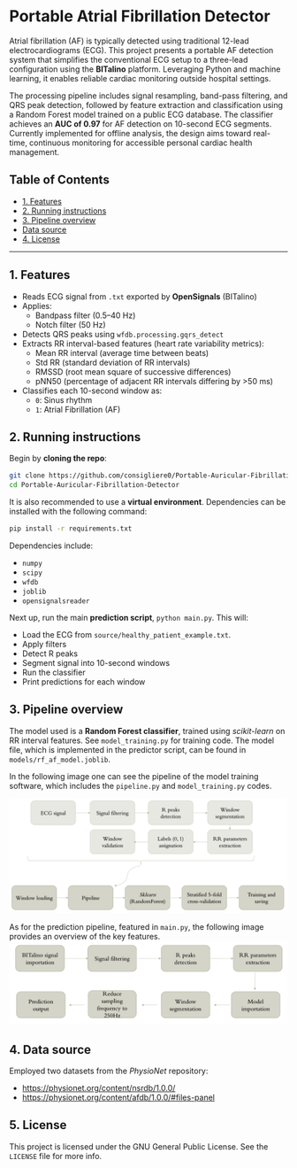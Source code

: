# Portable Atrial Fibrillation Detector
Atrial fibrillation (AF) is typically detected using traditional 12-lead electrocardiograms (ECG). This project presents a portable AF detection system that simplifies the conventional ECG setup to a three-lead configuration using the **BITalino** platform. Leveraging Python and machine learning, it enables reliable cardiac monitoring outside hospital settings.

The processing pipeline includes signal resampling, band-pass filtering, and QRS peak detection, followed by feature extraction and classification using a Random Forest model trained on a public ECG database. The classifier achieves an **AUC of 0.97** for AF detection on 10-second ECG segments. Currently implemented for offline analysis, the design aims toward real-time, continuous monitoring for accessible personal cardiac health management.

## Table of Contents

- [1. Features](#1-features)
- [2. Running instructions](#2-running-instructions)
- [3. Pipeline overview](#3-pipeline-overview)
- [Data source](#data-source)
- [4. License](#4-license)
---
## 1. Features

- Reads ECG signal from `.txt` exported by **OpenSignals** (BITalino)
- Applies:
  - Bandpass filter (0.5–40 Hz)
  - Notch filter (50 Hz)
-  Detects QRS peaks using `wfdb.processing.gqrs_detect`
- Extracts RR interval-based features (heart rate variability metrics):
  - Mean RR interval (average time between beats)
  - Std RR (standard deviation of RR intervals)
  - RMSSD (root mean square of successive differences)
  - pNN50 (percentage of adjacent RR intervals differing by >50 ms)
- Classifies each 10-second window as:
  - `0`: Sinus rhythm
  - `1`: Atrial Fibrillation (AF)

## 2. Running instructions
Begin by **cloning the repo**:
```bash
git clone https://github.com/consigliere0/Portable-Auricular-Fibrillation-Detector.git
cd Portable-Auricular-Fibrillation-Detector
```
It is also recommended to use a **virtual environment**. Dependencies can be installed with the following command:
```bash
pip install -r requirements.txt
```
Dependencies include:
- `numpy`
- `scipy`
- `wfdb`
- `joblib`
- `opensignalsreader`

Next up, run the main **prediction script**, `python main.py`. This will:
- Load the ECG from `source/healthy_patient_example.txt`.
- Apply filters
- Detect R peaks
- Segment signal into 10-second windows
- Run the classifier
- Print predictions for each window

## 3. Pipeline overview
The model used is a **Random Forest classifier**, trained using *scikit-learn* on RR interval features. See `model_training.py` for training code. The model file, which is implemented in the predictor script, can be found in `models/rf_af_model.joblib`.

In the following image one can see the pipeline of the model training software, which includes the `pipeline.py` and `model_training.py` codes.

![Model training pipeline diagram](image.png)

As for the prediction pipeline, featured in `main.py`, the following image provides an overview of the key features.
![Prediction pipeline overview](image-1.png)

## 4. Data source
Employed two datasets from the *PhysioNet* repository:
- https://physionet.org/content/nsrdb/1.0.0/
- https://physionet.org/content/afdb/1.0.0/#files-panel

## 5. License
This project is licensed under the GNU General Public License. See the `LICENSE` file for more info.